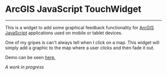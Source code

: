 # ArcGIS JavaScript TouchWidget

----
This is a widget to add some graphical feedback functionality for [ArcGIS JavaScript](http://developers.arcgis.com/en/javascript/) applications used on mobile or tablet devices.

One of my gripes is can't always tell when I click on a map. This widget will simply add a graphic to the map where a user clicks and then fade it out.

Demo can be seen [here.](http://www.odoe.net/thelab/js/touch/)

*A work in progress*
